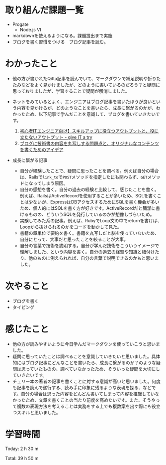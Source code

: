 # 取り組んだ課題一覧
- Progate
  - Node.js VI
- markdownを使えるようになる。課題提出まで実施
- ブログを書く習慣をつける　ブログ記事を読む。
  
# わかったこと
- 他の方が書かれたQitta記事を読んでいて、マークダウンで補足説明や折りたたみなどをよく見かけましたが、どのように書いているのだろう？と疑問に思っておりましたが、学習することで疑問が解消しました。
- ネットをみているとよく、エンジニアはブログ記事を書いたほうが良いという内容を見かけるが、どのようなことを書いたら、成長に繋がるのかが、わかったため、以下記事で学んだことを意識して、ブログを書いていきたいです。
  1. [初心者ITエンジニア向け】スキルアップに役立つアウトプットと、役に立たないアウトプット - give IT a try](https://blog.jnito.com/entry/2020/03/17/121350)
  2. [ブログに技術書の内容を丸写しする問題点と、オリジナルなコンテンツを書くためのアイデア](https://blog.jnito.com/entry/2018/01/23/075856)

- 成長に繋がる記事
  - 自分が経験したことで、疑問に思ったことを調べる。例えば自分の場合は、Railsで`link_to`で`POST`メソッドを指定したにも関わらず、`GET`メソッドになってしまう原因。
  - 自分の感想を書く。自分の過去の経験と比較して、感じたことを書く。例えば、RailsはActiveRecordを使用することが多いため、SQLを書くことは少ないが、ExpressはDBアクセスするためにSQLを書く機会が多いため、個人的にはSQLを書く方が好きです。ActiveRecordだと簡潔に書けるものの、どういうSQLを発行しているのかが想像しづらいため。
  - 実験してみた系の記事。例えば、RubyでLoop文の中でreturnを書けば、Loopから抜けられるのかをコードを動かして見た。
  - 書籍の章単位で要約を書く。書籍を丸写しだと脳を使っていないため、自分にとって、大事だと思ったことを絞ることが大事。
  - 自分の言葉で技術を説明する。自分が学んだ技術をこういうイメージで理解しました、という内容を書く。自分の過去の経験や知識と紐付けたり、他のものに例えられれば、自分の言葉で説明できるのかもと思いました。


# 次やること
- ブログを書く
- タイピング


# 感じたこと
- 他の方が読みやすいように今日学んだマークダウンを使っていこうと思いました。
- 疑問に思っていたことは調べることを意識していきたいと思いました。具体的にはブログ記事にどんなことを書いたら、成長に繋がるのか？のような疑問は思っていたものの、調べていなかったため、そういった疑問を大切にしていきたいです。
- チェリー本の著者の記事を書くことに対する意識が高いと思いました。何度も記事を読んで遂行する、読み手に印象に残るような表現を探る、などです。自分の場合は思った内容をどんどん書いてしまって内容を推敲していなかったため、文章を書くことの当たり前度を高めたいです。また、そうやって複数の表現方法を考えることは実務をする上でも複数案を出す際にも役立つスキルと思いました。


# 学習時間
Today: 2 h 30 m

Total: 39 h 50 m
